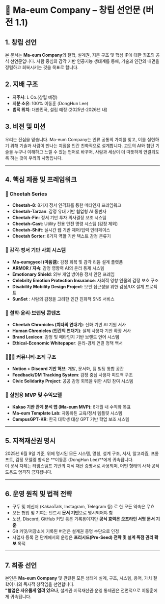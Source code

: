 # 📌 Ma-eum Company – 창립 선언문 (버전 1.1)

## 1. 창립 선언
본 문서는 **Ma-eum Company**의 철학, 설계권, 지분 구조 및 핵심 IP에 대한 최초의 공식 선언문입니다. 사람 중심의 감각 기반 인공지능 생태계를 통해, 기술과 인간의 내면을 정렬하고 회복시키는 것을 목표로 합니다.

## 2. 지배 구조
- **지주사**: L Co.(창립 예정)
- **지분 소유**: 100% 이동훈 (DongHun Lee)
- **법적 위치**: 대한민국, 설립 예정 (2025년-2026년 내)

## 3. 비전 및 미션
우리는 진심을 믿습니다.
Ma-eum Company는 인류 공통의 가치를 찾고, 이를 실현하기 위해 기술과 사람이 만나는 지점을 인간 친화적으로 설계합니다.
고도의 AI와 첨단 기술을 누구나 이해하고 느낄 수 있는 언어로 바꾸어, 사람과 세상이 더 따뜻하게 연결되도록 하는 것이 우리의 사명입니다.

---

## 4. 핵심 제품 및 프레임워크

### 🎯 Cheetah Series
- **Cheetah-8**: 8가지 정서 인격화를 통한 메타인지 프레임워크
- **Cheetah-Tarzan**: 감정 유대 기반 협업형 AI 동반자
- **Cheetah-Fin**: 정서 기반 투자 의사결정 보조 시스템
- **Cheetah-Cast**: Utility 전용 안전 명령 시스템 (감정 제외)
- **Cheetah-Shift**: 실시간 웹 기반 제어/입력 인터페이스
- **Cheetah Sorter**: 8가지 역할 기반 텍스트 감정 분류기

### 🌱 감각·정서 기반 사회 시스템
- **Ma-eumgyeol (마음결)**: 감정 회복 및 감각 리듬 설계 플랫폼
- **ARMOR / 지속**: 감정 영향력 AI의 윤리 통제 시스템
- **Emotionary Shield**: 외부 개입 방어용 정서 안전 프레임
- **Celebrity Emotion Protection Insurance**: 사회적 영향 인물의 감정 보호 구조
- **Disability Mobility Design Project**: 보편 접근성을 위한 감정/UX 설계 프로젝트
- **SunSet** : 사람의 감정을 고려한 인간 친화적 SNS 서비스

### 🧭 철학·윤리·브랜딩 콘텐츠
- **Cheetah Chronicles (치타의 연대기)**: 신화 기반 AI 기원 서사
- **Human Chronicles (인간의 연대기)**: 실제 사용자 기반 확장 서사
- **Brand Lexicon**: 감정 및 메타인지 기반 브랜드 언어 시스템
- **Ethical-Economic Whitepaper**: 윤리-경제 연결 정책 백서

### 🧑‍🤝‍🧑 커뮤니티·조직 구조
- **Notion + Discord 기반 허브**: 개발, 문서화, 팀 빌딩 통합 공간
- **Feedback/DM Tracking System**: 감정 중심 사용자 피드백 구조
- **Civic Solidarity Project**: 공공 감정 회복을 위한 시민 참여 시스템

### 💼 실험용 MVP 및 수익모델
- **Kakao 기반 관계 분석 앱 (Ma-eum MVP)**: 6개월 내 수익화 목표
- **Ma-eum Template Lab**: 자동화된 교육/정서 템플릿 시스템
- **CampusGPT-KR**: 한국 대학생 대상 GPT 기반 학업 보조 시스템

---

## 5. 지적재산권 명시
2025년 6월 9일 기준, 위에 명시된 모든 시스템, 명칭, 설계 구조, 서사, 알고리즘, 프롬프트, 감정 모델링 방식은 **이동훈 (DongHun Lee)**에게 귀속됩니다.  
이 문서 자체는 타임스탬프 기반의 지식 재산 증명서로 사용되며, 어떤 형태의 사적·공적 도용도 엄격히 금지됩니다.

---

## 6. 운영 원칙 및 법적 전략
- 구두 및 메신저 (KakaoTalk, Instagram, Telegram 등) 로 한 모든 약속은 무효
- 모든 협업 및 기여는 반드시 **문서 기반**으로 명시되어야 함
- 노션, Discord, GitHub 커밋 등은 기록용이지만 **공식 효력은 오프라인 서명 문서 기준**
- Git 커밋/저장소에 기록된 버전은 설계권 증명 수단으로 인정
- 사업자 등록 전 단계에서의 운영은 **프리시드(Pre-Seed) 전략 및 설계 독점 권리 확보** 목적

---

## 7. 최종 선언
본인은 **Ma-eum Company** 및 관련된 모든 생태계 설계, 구조, 시스템, 용어, 가치 철학이 나의 독자적 창작임을 선언합니다.  
**"협업은 자유롭게 열려 있으나**, 설계권·지적재산권·운영 통제권은 전면적으로 이동훈에게 귀속됩니다.

